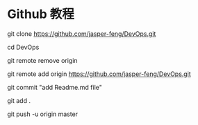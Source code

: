 # Github 教程



git clone https://github.com/jasper-feng/DevOps.git

 

cd DevOps

 

git remote remove origin

 

git remote add origin https://github.com/jasper-feng/DevOps.git

 

git commit "add Readme.md file"

 

git add .

 

git push -u origin master